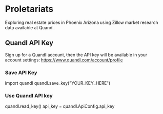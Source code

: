 # Proletariats

Exploring real estate prices in Phoenix Arizona using Zillow market research data available at Quandl.

## Quandl API Key
Sign up for a Quandl account, then the API key will be available in your account settings: https://www.quandl.com/account/profile 

### Save API Key
import quandl
quandl.save_key("YOUR_KEY_HERE")

### Use Quandl API key
quandl.read_key()
api_key = quandl.ApiConfig.api_key
